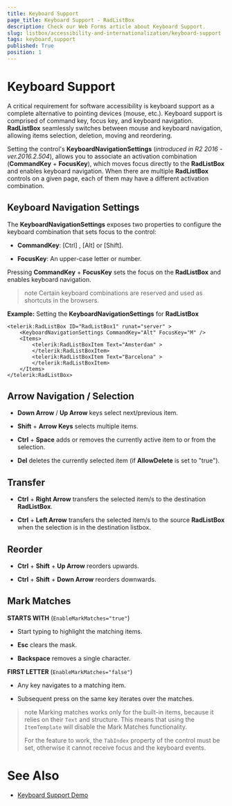 ```yaml
---
title: Keyboard Support
page_title: Keyboard Support - RadListBox
description: Check our Web Forms article about Keyboard Support.
slug: listbox/accessibility-and-internationalization/keyboard-support
tags: keyboard,support
published: True
position: 1
---
```


# Keyboard Support

A critical requirement for software accessibility is keyboard support as a complete alternative to pointing devices (mouse, etc.). Keyboard support is comprised of command key, focus key, and keyboard navigation. **RadListBox** seamlessly switches between mouse and keyboard navigation, allowing items selection, deletion, moving and reordering.

Setting the control's **KeyboardNavigationSettings** (*introduced in R2 2016 - ver.2016.2.504*), allows you to associate an activation combination (**CommandKey** + **FocusKey**), which moves focus directly to the **RadListBox** and enables keyboard navigation. When there are multiple **RadListBox** controls on a given page, each of them may have a different activation combination.

## Keyboard Navigation Settings

The **KeyboardNavigationSettings** exposes two properties to configure the keyboard combination that sets focus to the control:

* **CommandKey**: [Ctrl] , [Alt] or [Shift].

* **FocusKey**: An upper-case letter or number.

Pressing **CommandKey** + **FocusKey** sets the focus on the **RadListBox** and enables keyboard navigation.

>note Certain keyboard combinations are reserved and used as shortcuts in the browsers.
>

**Example:** Setting the **KeyboardNavigationSettings** for **RadListBox**

````ASPNET
<telerik:RadListBox ID="RadListBox1" runat="server" >
	<KeyboardNavigationSettings CommandKey="Alt" FocusKey="M" />
	<Items>
		<telerik:RadListBoxItem Text="Amsterdam" >
		</telerik:RadListBoxItem>
		<telerik:RadListBoxItem Text="Barcelona" >
		</telerik:RadListBoxItem>
	</Items>
</telerik:RadListBox>
````


## Arrow Navigation / Selection

* **Down Arrow** / **Up Arrow** keys select next/previous item.

* **Shift** + **Arrow Keys** selects multiple items.

* **Ctrl** + **Space** adds or removes the currently active item to or from the selection.

* **Del** deletes the currently selected item (if **AllowDelete** is set to "true").

## Transfer

* **Ctrl** + **Right Arrow** transfers the selected item/s to the destination **RadListBox**.

* **Ctrl** + **Left Arrow** transfers the selected item/s to the source **RadListBox** when the selection is in the destination listbox.

## Reorder

* **Ctrl** + **Shift** + **Up Arrow** reorders upwards.

* **Ctrl** + **Shift** + **Down Arrow** reorders downwards.

## Mark Matches

**STARTS WITH** (`EnableMarkMatches="true"`)

* Start typing to highlight the matching items.

* **Esc** clears the mask.

* **Backspace** removes a single character.

**FIRST LETTER** (`EnableMarkMatches="false"`)

* Any key navigates to a matching item.

* Subsequent press on the same key iterates over the matches.

>note Marking matches works only for the built-in items, because it relies on their `Text` and structure. This means that using the `ItemTemplate` will disable the Mark Matches functionality.
>
> For the feature to work, the `TabIndex` property of the control must be set, otherwise it cannot receive focus and the keyboard events.



# See Also

 * [Keyboard Support Demo](https://demos.telerik.com/aspnet-ajax/listbox/examples/functionality/keyboardsupport/defaultcs.aspx)
